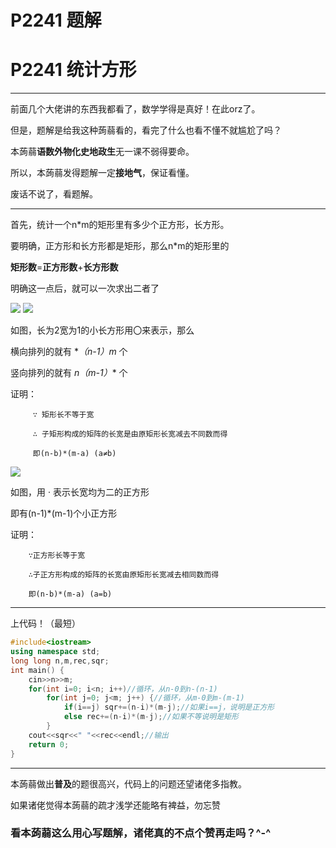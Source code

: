 # P2241 题解

# P2241 统计方形

------------

前面几个大佬讲的东西我都看了，数学学得是真好！在此orz了。

但是，题解是给我这种蒟蒻看的，看完了什么也看不懂不就尴尬了吗？

本蒟蒻**语数外物化史地政生**无一课不弱得要命。

所以，本蒟蒻发得题解一定**接地气**，保证看懂。

废话不说了，看题解。

------------

首先，统计一个n*m的矩形里有多少个正方形，长方形。

要明确，正方形和长方形都是矩形，那么n*m的矩形里的

**矩形数**=**正方形数**+**长方形数**

明确这一点后，就可以一次求出二者了

![](https://cdn.luogu.com.cn/upload/pic/51556.png)
![](https://cdn.luogu.com.cn/upload/pic/51554.png)

如图，长为2宽为1的小长方形用〇来表示，那么

横向排列的就有 **（n-1）*m** 个

竖向排列的就有 **n*（m-1）** 个

证明：
     
         ∵ 矩形长不等于宽

         ∴ 子矩形构成的矩阵的长宽是由原矩形长宽减去不同数而得
         
         即(n-b)*(m-a) (a≠b)

![](https://cdn.luogu.com.cn/upload/pic/51557.png)

如图，用 · 表示长宽均为二的正方形

即有(n-1)*(m-1)个小正方形

证明：

		∵正方形长等于宽
    
	    ∴子正方形构成的矩阵的长宽由原矩形长宽减去相同数而得
        
        即(n-b)*(m-a) (a=b)
        
------------

上代码！（最短）
```cpp
#include<iostream>
using namespace std;
long long n,m,rec,sqr;
int main() {
    cin>>n>>m;
    for(int i=0; i<n; i++)//循环，从n-0到n-(n-1)
        for(int j=0; j<m; j++) {//循环，从m-0到m-(m-1)
            if(i==j) sqr+=(n-i)*(m-j);//如果i==j，说明是正方形
            else rec+=(n-i)*(m-j);//如果不等说明是矩形
        }
    cout<<sqr<<" "<<rec<<endl;//输出
    return 0;
}
```


------------

本蒟蒻做出**普及**的题很高兴，代码上的问题还望诸佬多指教。

如果诸佬觉得本蒟蒻的疏才浅学还能略有裨益，勿忘赞

###   看本蒟蒻这么用心写题解，诸佬真的不点个赞再走吗？^-^